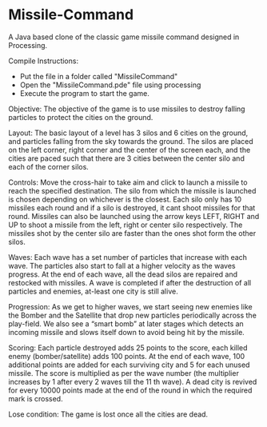 
# Missile-Command
A Java based clone of the classic game missile command designed in Processing.

Compile Instructions:
- Put the file in a folder called "MissileCommand"
- Open the "MissileCommand.pde" file using processing
- Execute the program to start the game.

Objective:
The objective of the game is to use missiles to destroy falling particles to protect the cities on the
ground.

Layout:
The basic layout of a level has 3 silos and 6 cities on the ground, and particles falling from the sky
towards the ground. The silos are placed on the left corner, right corner and the center of the screen
each, and the cities are paced such that there are 3 cities between the center silo and each of the corner
silos.

Controls:
Move the cross-hair to take aim and click to launch a missile to reach the specified destination. The silo
from which the missile is launched is chosen depending on whichever is the closest.
Each silo only has 10 missiles each round and if a silo is destroyed, it cant shoot missiles for that round.
Missiles can also be launched using the arrow keys LEFT, RIGHT and UP to shoot a missile from the
left, right or center silo respectively. The missiles shot by the center silo are faster than the ones shot
form the other silos.

Waves:
Each wave has a set number of particles that increase with each wave. The particles also start to fall at a
higher velocity as the waves progress.
At the end of each wave, all the dead silos are repaired and restocked with missiles.
A wave is completed if after the destruction of all particles and enemies, at-least one city is still alive.

Progression:
As we get to higher waves, we start seeing new enemies like the Bomber and the Satellite that drop
new particles periodically across the play-field. We also see a “smart bomb” at later stages which
detects an incoming missile and slows itself down to avoid being hit by the missile.

Scoring:
Each particle destroyed adds 25 points to the score, each killed enemy (bomber/satellite) adds 100
points. At the end of each wave, 100 additional points are added for each surviving city and 5 for each
unused missile.
The score is multiplied as per the wave number (the multiplier increases by 1 after every 2 waves till
the 11 th wave).
A dead city is revived for every 10000 points made at the end of the round in which the required mark
is crossed.

Lose condition:
The game is lost once all the cities are dead.
